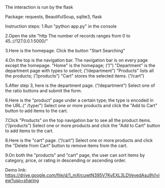 The interaction is run by the flask


Package:
requests, BeautifulSoup, sqlite3, flask


Instruction steps:
1.Run "python app.py" in the console

2.Open the site "http The number of records ranges from 0 to 45.://127.0.0.1:5000/"

3.Here is the homepage. Click the button "Start Searching"

4.On the top is the navigation bar. The navigation bar is on every page except the homepage.
    "Home" is the homepage; (“/”)
    "Department" is the department page with types to select; (“/department”)
    "Products" lists all the products; (“/products”)
    "Cart" stores the selected items. (“/cart”)

5.After step 3, here is the department page. (“/department”)
    Select one of the ratio buttons and submit the form.

6.Here is the "product" page under a certain type; the type is encoded in the URL.(“ /type/<type>”)
    Select one or more products and click the "Add to Cart" button to add items to the cart.

7.Click "Products" on the top navigation bar to see all the product items. (“/products”)
    Select one or more products and click the "Add to Cart" button to add items to the cart.

8.Here is the "cart" page. (“/cart”) 
    Select one or more products and click the "Delete from Cart" button to remove items from the cart.

9.On both the "products" and "cart" page, the user can sort items by category, price, or rating in descending or ascending order.


Demo link:
https://drive.google.com/file/d/1_mXrcuwtN395V7KyEXL3LDVevedAsu9V/view?usp=sharing

